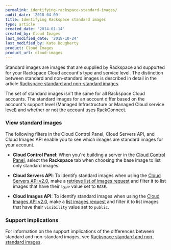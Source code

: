 ```yaml
---
permalink: identifying-rackspace-standard-images/
audit_date: '2018-04-09'
title: Identifying Rackspace standard images
type: article
created_date: '2014-01-14'
created_by: Cloud Images
last_modified_date: '2018-10-24'
last_modified_by: Kate Dougherty
product: Cloud Images
product_url: cloud-images
---
```


Standard images are images that are supplied by Rackspace and supported for
your Rackspace Cloud account's type and service level. The distinction
between standard and non-standard images is described in detail in the
article [Rackspace standard and non-standard
images](/support/how-to/rackspace-standard-and-non-standard-images).

The set of standard images isn't the same for all Rackspace Cloud
accounts. The standard images for an account differ based on the
account's support level (Managed Infrastructure or Managed Cloud service
level) and whether or not the account uses RackConnect.

### View standard images

The following filters in the Cloud Control Panel, Cloud Servers API, and
Cloud Images API enable you to see which images are standard images for
your account.

- **Cloud Control Panel**: When you're building a server in the [Cloud Control
  Panel](https://login.rackspace.com/), select the **Rackspace** tab when
  choosing the base image to list only standard images.

- **Cloud Servers API**: To identify standard images when using the [Cloud
  Servers API v2.0](https://docs.rackspace.com/docs/cloud-servers/v2/),
  make a [retrieve list of images
  request](https://docs.rackspace.com/docs/cloud-servers/v2/api-reference/svr-images-operations/#retrieve-list-of-images) and
  filter it to list images that have their `type` value set to `BASE`.

- **Cloud Images API**: To identify standard images when using the [Cloud
  Images API v2.0](https://docs.rackspace.com/docs/cloud-images/v2/),
  make a [list images
  request](https://docs.rackspace.com/docs/cloud-images/v2/api-reference/images-operations/#list-images) and filter it to list images that
  have their `visibility` value set to `public`.

### Support implications

For information on the support implications of the differences between
standard and non-standard images, see [Rackspace standard and non-standard
images](/support/how-to/rackspace-standard-and-non-standard-images).
